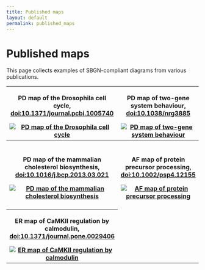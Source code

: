 ```yaml
---
title: Published maps
layout: default
permalink: published_maps
---
```


# Published maps

This page collects examples of SBGN-compliant diagrams from various publications.

<link href="assets/css/lightbox.min.css" rel="stylesheet">

<div id="published_maps_gallery">
  <table class="gallery_table">
    <tr>
      <th class="gallery_column">
      <p class="gallery_image_title">PD map of the Drosophila cell cycle, <a href="https://dx.doi.org/10.1371/journal.pcbi.1005740">doi:10.1371/journal.pcbi.1005740</a></p>
      <a href="/sbgn/images/published_maps/toure_drosophila.png" data-lightbox="image-gallery" data-title="Quick tips for creating effective and impactful biological pathways using the Systems Biology Graphical Notation. Touré et al., 2018, <a href='https://dx.doi.org/10.1371/journal.pcbi.1005740'>doi:10.1371/journal.pcbi.1005740</a>"><img class="gallery_thumbnail" src="/sbgn/images/published_maps/toure_drosophila-cropped.png" title="PD map of the Drosophila cell cycle"/></a>
      </th>
      <th class="gallery_column">
      <p class="gallery_image_title">PD map of two-gene system behaviour, <a href="https://dx.doi.org/10.1038/nrg3885">doi:10.1038/nrg3885</a></p>
      <a href="/sbgn/images/published_maps/lenovere_genenetwork.png" data-lightbox="image-gallery" data-title="Quantitative and logic modelling of molecular and gene networks. Le Novère, 2015, <a href='https://dx.doi.org/10.1038/nrg3885'>doi:10.1038/nrg3885</a>"><img class="gallery_thumbnail" src="/sbgn/images/published_maps/lenovere_genenetwork-cropped.png" title="PD map of two-gene system behaviour"/></a>
      </th>
      <th class="gallery_column">
      <p class="gallery_image_title">PD map of protein aggregation, <a href="https://dx.doi.org/10.1002/psp4.12155">doi:10.1002/psp4.12155</a></p>
      <a href="/sbgn/images/published_maps/lloretVillas_proteinaggregation.png" data-lightbox="image-gallery" data-title="The impact of mathematical modeling in understanding the mechanisms underlying neurodegeneration: evolving dimensions and future directions. Lloret-Villas et al., 2017, <a href='https://dx.doi.org/10.1002/psp4.12155'>doi:10.1002/psp4.12155</a>"><img class="gallery_thumbnail" src="/sbgn/images/published_maps/lloretVillas_proteinaggregation-cropped.png" title="PD map of protein aggregation"/></a>
      </th>
    </tr>
    <tr>
      <th class="gallery_column">
      <p class="gallery_image_title">PD map of the mammalian cholesterol biosynthesis, <a href="https://dx.doi.org/10.1016/j.bcp.2013.03.021">doi:10.1016/j.bcp.2013.03.021</a></p>
      <a href="/sbgn/images/published_maps/mazein_cholesterolbiosynthesis.png" data-lightbox="image-gallery" data-title="A comprehensive machine-readable view of the mammalian cholesterol biosynthesis pathway. Mazein et al., 2013, <a href='https://dx.doi.org/10.1016/j.bcp.2013.03.021'>doi:10.1016/j.bcp.2013.03.021</a>"><img class="gallery_thumbnail" src="/sbgn/images/published_maps/mazein_cholesterolbiosynthesis-cropped.png" title="PD map of the mammalian cholesterol biosynthesis"/></a>
      </th>
      <th class="gallery_column">
      <p class="gallery_image_title">AF map of protein precursor processing, <a href="https://dx.doi.org/10.1002/psp4.12155">doi:10.1002/psp4.12155</a></p>
      <a href="/sbgn/images/published_maps/lloretVillas_precursorprocessing.png" data-lightbox="image-gallery" data-title="The impact of mathematical modeling in understanding the mechanisms underlying neurodegeneration: evolving dimensions and future directions. Lloret-Villas et al., 2017, <a href='https://dx.doi.org/10.1002/psp4.12155'>doi:10.1002/psp4.12155</a>"><img class="gallery_thumbnail" src="/sbgn/images/published_maps/lloretVillas_precursorprocessing-cropped.png" title="AF map of protein precursor processing"/></a>
      </th>
      <th class="gallery_column">
      <p class="gallery_image_title">AF map of interactions in a tumor microenvironment, <a href="https://dx.doi.org/10.5301/tj.5000673">doi:10.5301/tj.5000673</a></p>
      <a href="/sbgn/images/published_maps/boras_activitynetwork.png" data-lightbox="image-gallery" data-title="Significance of stroma in biology of oral squamous cell carcinoma. Boras et al., 2017, <a href='https://dx.doi.org/10.5301/tj.5000673'>doi:10.5301/tj.5000673</a>"><img class="gallery_thumbnail" src="/sbgn/images/published_maps/boras_activitynetwork-cropped.png" title="AF map of interactions in a tumor microenvironment"/></a>
      </th>
    </tr>
    <tr>
      <th class="gallery_column">
      <p class="gallery_image_title">ER map of CaMKII regulation by calmodulin, <a href="https://dx.doi.org/10.1371/journal.pone.0029406">doi:10.1371/journal.pone.0029406</a></p>
      <a href="/sbgn/images/published_maps/stefan_calmodulin.png" data-lightbox="image-gallery" data-title="Structural analysis and stochastic modelling suggest a mechanism for calmodulin trapping by CaMKII. Stefan et al., 2012, <a href='https://dx.doi.org/10.1371/journal.pone.0029406'>doi:10.1371/journal.pone.0029406</a>"><img class="gallery_thumbnail" src="/sbgn/images/published_maps/stefan_calmodulin-cropped.png" title="ER map of CaMKII regulation by calmodulin"/></a>
      </th>
    </tr>
  </table>
</div>
